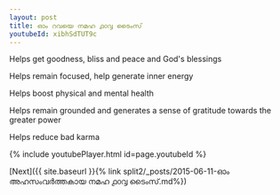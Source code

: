 ```yaml
---
layout: post
title: ഓം റവയെ നമഹ ൧൦൮ ടൈംസ്
youtubeId: xibhSdTUT9c
---
```

 
 
Helps get goodness, bliss and peace and God's blessings
 
Helps remain focused, help generate inner energy 
 
Helps boost physical and mental health 
 
Helps remain grounded and generates a sense of gratitude towards the greater power 
 
Helps reduce bad karma
 
 
 
 


{% include youtubePlayer.html id=page.youtubeId %}
 
[Next]({{ site.baseurl }}{% link  split2/_posts/2015-06-11-ഓം അഹസംവർത്തകായ നമഹ ൧൦൮ ടൈംസ്.md%})
 
